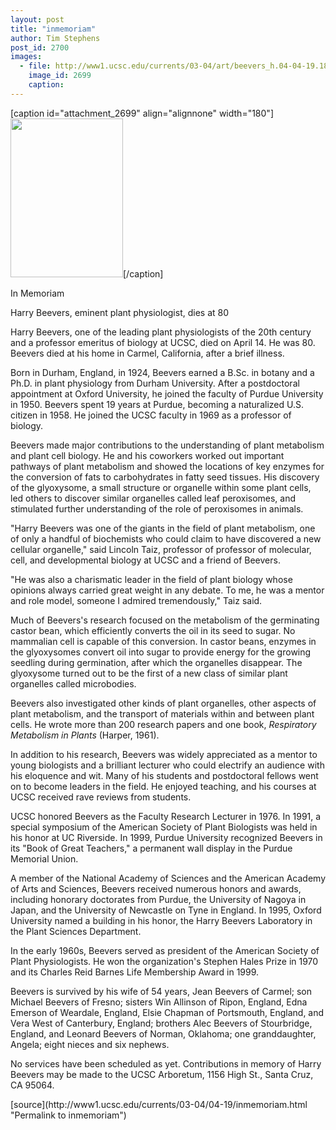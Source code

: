 ```yaml
---
layout: post
title: "inmemoriam"
author: Tim Stephens
post_id: 2700
images:
  - file: http://www1.ucsc.edu/currents/03-04/art/beevers_h.04-04-19.180.jpg
    image_id: 2699
    caption: 
---
```


[caption id="attachment_2699" align="alignnone" width="180"]<a href="http://localhost/mysite/wp-content/uploads/2004/04/beevers_h.04-04-19.180.jpg"><img class="size-full wp-image-2699" src="http://localhost/mysite/wp-content/uploads/2004/04/beevers_h.04-04-19.180.jpg" alt="" width="180" height="254" /></a>[/caption]
<p class="pagehead">
  In Memoriam
</p>
<p class="sectionhead">
  Harry Beevers, eminent plant physiologist, dies at 80
</p>
<p>
  Harry Beevers, one of the leading plant physiologists of the 20th century and a professor emeritus of biology at UCSC, died on April 14. He was 80. Beevers died at his home in Carmel, California, after a brief illness.<br>
</p>
<p>
  Born in Durham, England, in 1924, Beevers earned a B.Sc. in botany and a Ph.D. in plant physiology from Durham University. After a postdoctoral appointment at Oxford University, he joined the faculty of Purdue University in 1950. Beevers spent 19 years at Purdue, becoming a naturalized U.S. citizen in 1958. He joined the UCSC faculty in 1969 as a professor of biology.<br>
</p>
<p>
  Beevers made major contributions to the understanding of plant metabolism and plant cell biology. He and his coworkers worked out important pathways of plant metabolism and showed the locations of key enzymes for the conversion of fats to carbohydrates in fatty seed tissues. His discovery of the glyoxysome, a small structure or organelle within some plant cells, led others to discover similar organelles called leaf peroxisomes, and stimulated further understanding of the role of peroxisomes in animals.<br>
</p>
<p>
  "Harry Beevers was one of the giants in the field of plant metabolism, one of only a handful of biochemists who could claim to have discovered a new cellular organelle," said Lincoln Taiz, professor of professor of molecular, cell, and developmental biology at UCSC and a friend of Beevers.<br>
</p>
<p>
  "He was also a charismatic leader in the field of plant biology whose opinions always carried great weight in any debate. To me, he was a mentor and role model, someone I admired tremendously," Taiz said.<br>
</p>
<p>
  Much of Beevers's research focused on the metabolism of the germinating castor bean, which efficiently converts the oil in its seed to sugar. No mammalian cell is capable of this conversion. In castor beans, enzymes in the glyoxysomes convert oil into sugar to provide energy for the growing seedling during germination, after which the organelles disappear. The glyoxysome turned out to be the first of a new class of similar plant organelles called microbodies.<br>
</p>
<p>
  Beevers also investigated other kinds of plant organelles, other aspects of plant metabolism, and the transport of materials within and between plant cells. He wrote more than 200 research papers and one book, <i>Respiratory Metabolism in Plants</i> (Harper, 1961).<br>
</p>
<p>
  In addition to his research, Beevers was widely appreciated as a mentor to young biologists and a brilliant lecturer who could electrify an audience with his eloquence and wit. Many of his students and postdoctoral fellows went on to become leaders in the field. He enjoyed teaching, and his courses at UCSC received rave reviews from students.<br>
</p>
<p>
  UCSC honored Beevers as the Faculty Research Lecturer in 1976. In 1991, a special symposium of the American Society of Plant Biologists was held in his honor at UC Riverside. In 1999, Purdue University recognized Beevers in its "Book of Great Teachers," a permanent wall display in the Purdue Memorial Union.<br>
</p>
<p>
  A member of the National Academy of Sciences and the American Academy of Arts and Sciences, Beevers received numerous honors and awards, including honorary doctorates from Purdue, the University of Nagoya in Japan, and the University of Newcastle on Tyne in England. In 1995, Oxford University named a building in his honor, the Harry Beevers Laboratory in the Plant Sciences Department.<br>
</p>
<p>
  In the early 1960s, Beevers served as president of the American Society of Plant Physiologists. He won the organization's Stephen Hales Prize in 1970 and its Charles Reid Barnes Life Membership Award in 1999.<br>
</p>
<p>
  Beevers is survived by his wife of 54 years, Jean Beevers of Carmel; son Michael Beevers of Fresno; sisters Win Allinson of Ripon, England, Edna Emerson of Weardale, England, Elsie Chapman of Portsmouth, England, and Vera West of Canterbury, England; brothers Alec Beevers of Stourbridge, England, and Leonard Beevers of Norman, Oklahoma; one granddaughter, Angela; eight nieces and six nephews.<br>
</p>
<p>
  No services have been scheduled as yet. Contributions in memory of Harry Beevers may be made to the UCSC Arboretum, 1156 High St., Santa Cruz, CA 95064.<br>
</p>
<p>

</p>
[source](http://www1.ucsc.edu/currents/03-04/04-19/inmemoriam.html "Permalink to inmemoriam")
